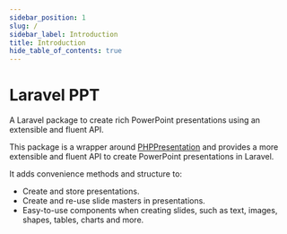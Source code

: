 ```yaml
---
sidebar_position: 1
slug: /
sidebar_label: Introduction
title: Introduction
hide_table_of_contents: true
---
```


# Laravel PPT

A Laravel package to create rich PowerPoint presentations using an extensible and fluent API.

This package is a wrapper around [PHPPresentation](https://github.com/PHPOffice/PHPPresentation) and provides a more
extensible and fluent API to create PowerPoint presentations in Laravel.

It adds convenience methods and structure to:

- Create and store presentations.
- Create and re-use slide masters in presentations.
- Easy-to-use components when creating slides, such as text, images, shapes, tables, charts and more.
